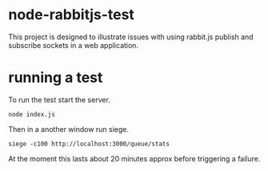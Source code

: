 # node-rabbitjs-test

This project is designed to illustrate issues with using rabbit.js
publish and subscribe sockets in a web application.

# running a test

To run the test start the server.

```
node index.js
```

Then in a another window run siege.

```
siege -c100 http://localhost:3000/queue/stats
```

At the moment this lasts about 20 minutes approx before triggering a failure.

